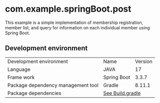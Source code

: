 # com.example.springBoot.post

This example is a simple implementation of membership registration, member list, and query for information on each individual member using Spring Boot.

## Development environment

<table>
  <tr>
    <td>Development environment</td>
    <td>Name</td>
    <td>Version</td>
  </tr>
  <tr>
    <td>Language</td>
    <td>JAVA</td>
    <td>17</td>
  </tr>
  <tr>
    <td>Frame work</td>
    <td>Spring Boot</td>
    <td>3.3.7</td>
  </tr>
  <tr>
    <td>Package dependency management tool</td>
    <td>Gradle</td>
    <td>8.11.1</td>
  </tr>
  <tr>
    <td>Package dependencies</td>
    <td colspan="2"><a href="https://github.com/jinseobhong/com.example.springBoot.post/blob/master/build.gradle">See Build.gradle</a></td>
  </tr>
</table>
